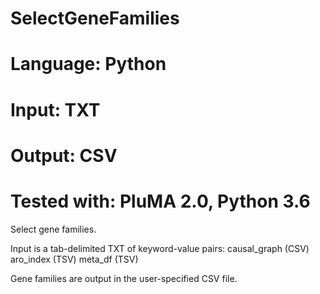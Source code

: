 # SelectGeneFamilies
# Language: Python
# Input: TXT
# Output: CSV
# Tested with: PluMA 2.0, Python 3.6

Select gene families.

Input is a tab-delimited TXT of keyword-value pairs:
causal_graph (CSV)
aro_index (TSV)
meta_df (TSV)

Gene families are output in the user-specified CSV file.

